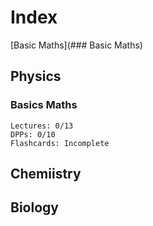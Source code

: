 # Index
[Basic Maths](### Basic Maths)
## Physics
### Basics Maths
```
Lectures: 0/13
DPPs: 0/10
Flashcards: Incomplete
```
## Chemiistry
## Biology
